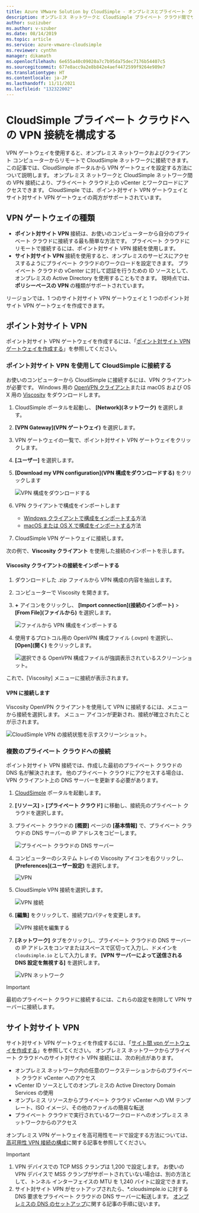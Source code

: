 ```yaml
---
title: Azure VMware Solution by CloudSimple - オンプレミスとプライベート クラウド間の VPN を構成する
description: オンプレミス ネットワークと CloudSimple プライベート クラウド間でサイト対サイトまたはポイント対サイト VPN 接続を構成する方法について説明します
author: suzizuber
ms.author: v-szuber
ms.date: 08/14/2019
ms.topic: article
ms.service: azure-vmware-cloudsimple
ms.reviewer: cynthn
manager: dikamath
ms.openlocfilehash: 6e655a40c09020a7c7b95da75dec7176b54407c5
ms.sourcegitcommit: 677e8acc9a2e8b842e4aef4472599f9264e989e7
ms.translationtype: HT
ms.contentlocale: ja-JP
ms.lasthandoff: 11/11/2021
ms.locfileid: "132322002"
---
```

# <a name="configure-a-vpn-connection-to-your-cloudsimple-private-cloud"></a>CloudSimple プライベート クラウドへの VPN 接続を構成する

VPN ゲートウェイを使用すると、オンプレミス ネットワークおよびクライアント コンピューターからリモートで CloudSimple ネットワークに接続できます。  この記事では、CloudSimple ポータルから VPN ゲートウェイを設定する方法について説明します。  オンプレミス ネットワークと CloudSimple ネットワーク間の VPN 接続により、プライベート クラウド上の vCenter とワークロードにアクセスできます。 CloudSimple では、ポイント対サイト VPN ゲートウェイとサイト対サイト VPN ゲートウェイの両方がサポートされています。

## <a name="vpn-gateway-types"></a>VPN ゲートウェイの種類

* **ポイント対サイト VPN** 接続は、お使いのコンピューターから自分のプライベート クラウドに接続する最も簡単な方法です。 プライベート クラウドにリモートで接続するには、ポイント対サイト VPN 接続を使用します。
* **サイト対サイト VPN** 接続を使用すると、オンプレミスのサービスにアクセスするようにプライベート クラウドのワークロードを設定できます。 プライベート クラウドの vCenter に対して認証を行うための ID ソースとして、オンプレミスの Active Directory を使用することもできます。  現時点では、**ポリシーベースの VPN** の種類がサポートされています。

リージョンでは、1 つのサイト対サイト VPN ゲートウェイと 1 つのポイント対サイト VPN ゲートウェイを作成できます。

## <a name="point-to-site-vpn"></a>ポイント対サイト VPN

ポイント対サイト VPN ゲートウェイを作成するには、「[ポイント対サイト VPN ゲートウェイを作成する](vpn-gateway.md#create-point-to-site-vpn-gateway)」を参照してください。

### <a name="connect-to-cloudsimple-using-point-to-site-vpn"></a>ポイント対サイト VPN を使用して CloudSimple に接続する

お使いのコンピューターから CloudSimple に接続するには、VPN クライアントが必要です。  Windows 用の [OpenVPN クライアント](https://openvpn.net/community-downloads/)または macOS および OS X 用の [Viscosity](https://www.sparklabs.com/viscosity/download/) をダウンロードします。

1. CloudSimple ポータルを起動し、 **[Network]\(ネットワーク\)** を選択します。
2. **[VPN Gateway]\(VPN ゲートウェイ\)** を選択します。
3. VPN ゲートウェイの一覧で、ポイント対サイト VPN ゲートウェイをクリックします。
4. **[ユーザー]** を選択します。
5. **[Download my VPN configuration]\(VPN 構成をダウンロードする\)** をクリックします

    ![VPN 構成をダウンロードする](media/download-p2s-vpn-configuration.png)

6. VPN クライアントで構成をインポートします

    * [Windows クライアントで構成をインポートする](https://openvpn.net/vpn-server-resources/connecting-to-access-server-with-windows/#openvpn-open-source-openvpn-gui-program)方法
    * [macOS または OS X で構成をインポートする](https://www.sparklabs.com/support/kb/article/getting-started-with-viscosity-mac/#creating-your-first-connection)方法

7. CloudSimple VPN ゲートウェイに接続します。

次の例で、**Viscosity クライアント** を使用した接続のインポートを示します。

#### <a name="import-connection-on-viscosity-client"></a>Viscosity クライアントの接続をインポートする

1. ダウンロードした .zip ファイルから VPN 構成の内容を抽出します。

2. コンピューターで Viscosity を開きます。

3. **+** アイコンをクリックし、 **[Import connection]\(接続のインポート\)**  >  **[From File]\(ファイルから\)** を選択します。

    ![ファイルから VPN 構成をインポートする](media/import-p2s-vpn-config.png)

4. 使用するプロトコル用の OpenVPN 構成ファイル (.ovpn) を選択し、 **[Open]\(開く\)** をクリックします。

    ![選択できる OpenVPN 構成ファイルが強調表示されているスクリーンショット。](media/import-p2s-vpn-config-choose-ovpn.png)

これで、[Viscosity] メニューに接続が表示されます。

#### <a name="connect-to-the-vpn"></a>VPN に接続します

Viscosity OpenVPN クライアントを使用して VPN に接続するには、メニューから接続を選択します。 メニュー アイコンが更新され、接続が確立されたことが示されます。

![CloudSimple VPN の接続状態を示すスクリーンショット。](media/vis03.png)

### <a name="connecting-to-multiple-private-clouds"></a>複数のプライベート クラウドへの接続

ポイント対サイト VPN 接続では、作成した最初のプライベート クラウドの DNS 名が解決されます。 他のプライベート クラウドにアクセスする場合は、VPN クライアント上の DNS サーバーを更新する必要があります。

1. [CloudSimple](access-cloudsimple-portal.md) ポータルを起動します。

2. **[リソース]**  >  **[プライベート クラウド]** に移動し、接続先のプライベート クラウドを選択します。

3. プライベート クラウドの **[概要]** ページの **[基本情報]** で、プライベート クラウドの DNS サーバーの IP アドレスをコピーします。

    ![プライベート クラウドの DNS サーバー](media/private-cloud-dns-server.png)

4. コンピューターのシステム トレイの Viscosity アイコンを右クリックし、 **[Preferences]\(ユーザー設定\)** を選択します。

    ![VPN](media/vis00.png)

5. CloudSimple VPN 接続を選択します。

    ![VPN 接続](media/viscosity-client.png)

6. **[編集]** をクリックして、接続プロパティを変更します。

    ![VPN 接続を編集する](media/viscosity-edit-connection.png)

7. **[ネットワーク]** タブをクリックし、プライベート クラウドの DNS サーバーの IP アドレスをコンマまたはスペースで区切って入力し、ドメインを ```cloudsimple.io``` として入力します。  **[VPN サーバーによって送信される DNS 設定を無視する]** を選択します。

    ![VPN ネットワーク](media/viscosity-edit-connection-networking.png)

> [!IMPORTANT]
> 最初のプライベート クラウドに接続するには、これらの設定を削除して VPN サーバーに接続します。

## <a name="site-to-site-vpn"></a>サイト対サイト VPN

サイト対サイト VPN ゲートウェイを作成するには、「[サイト間 vpn ゲートウェイを作成する](vpn-gateway.md#set-up-a-site-to-site-vpn-gateway)」を参照してください。  オンプレミス ネットワークからプライベート クラウドへのサイト対サイト VPN 接続には、次の利点があります。  

* オンプレミス ネットワーク内の任意のワークステーションからのプライベート クラウド vCenter へのアクセス
* vCenter ID ソースとしてのオンプレミスの Active Directory Domain Services の使用
* オンプレミス リソースからプライベート クラウド vCenter への VM テンプレート、ISO イメージ、その他のファイルの簡易な転送
* プライベート クラウドで実行されているワークロードへのオンプレミス ネットワークからのアクセス

オンプレミス VPN ゲートウェイを高可用性モードで設定する方法については、[高可用性 VPN 接続の構成](high-availability-vpn-connection.md)に関する記事を参照してください。

> [!IMPORTANT]
>    1. VPN デバイスでの TCP MSS クランプは 1,200 で設定します。 お使いの VPN デバイスで MSS クランプがサポートされていない場合は、別の方法として、トンネル インターフェイスの MTU を 1,240 バイトに設定できます。
> 2. サイト対サイト VPN がセットアップされたら、*.cloudsimple.io に対する DNS 要求をプライベート クラウドの DNS サーバーに転送します。  [オンプレミスの DNS のセットアップ](on-premises-dns-setup.md)に関する記事の手順に従います。

